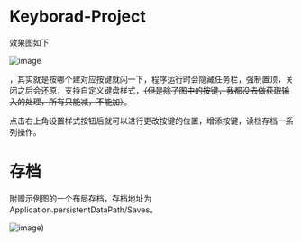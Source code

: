 # Keyborad-Project

效果图如下

![image](https://github.com/y752321981/Keyborad-Project/blob/main/Image/image-20210918153315454.png)

，其实就是按哪个建对应按键就闪一下，程序运行时会隐藏任务栏，强制置顶，关闭之后会还原，支持自定义键盘样式，~~（但是除了图中的按键，我都没去做获取输入的处理，所有只能减，不能加）~~。

点击右上角设置样式按钮后就可以进行更改按键的位置，增添按键，读档存档一系列操作。

# 存档

附赠示例图的一个布局存档，存档地址为Application.persistentDataPath/Saves。

![image](https://img-blog.csdnimg.cn/2019082220155088.png))

